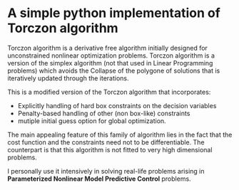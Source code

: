 # A simple python implementation of Torczon algorithm

Torczon algorithm is a derivative free algorithm initially designed for unconstrained nonlinear optimization problems. 
Torczon algorithm is a version of the simplex algorithm (not that used in Linear Programming problems) which avoids the 
Collapse of the polygone of solutions that is iteratively updated through the iterations.

This is a modified version of the Torczon algorithm that incorporates:

- Explicitly handling of hard box constraints on the decision variables
- Penalty-based handling of other (non box-like) constraints
- mutiple initial guess option for global optimization.

The main appealing feature of this family of algorithm lies in the fact that the cost function and the constraints need 
not to be differentiable. The counterpart is that this algorithm is not fitted to very high dimensional problems. 

I personally use it intensively in solving real-life problems arising in **Parameterized Nonlinear Model Predictive Control** 
problems. 
